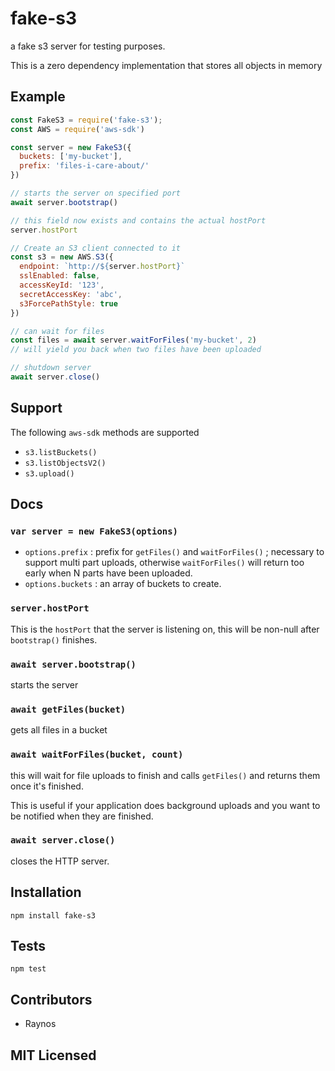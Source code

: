 # fake-s3

<!--
    [![build status][build-png]][build]
    [![Coverage Status][cover-png]][cover]
    [![Davis Dependency status][dep-png]][dep]
-->

<!-- [![NPM][npm-png]][npm] -->

a fake s3 server for testing purposes.

This is a zero dependency implementation that stores all objects
in memory

## Example

```js
const FakeS3 = require('fake-s3');
const AWS = require('aws-sdk')

const server = new FakeS3({
  buckets: ['my-bucket'],
  prefix: 'files-i-care-about/'
})

// starts the server on specified port
await server.bootstrap()

// this field now exists and contains the actual hostPort
server.hostPort

// Create an S3 client connected to it
const s3 = new AWS.S3({
  endpoint: `http://${server.hostPort}`
  sslEnabled: false,
  accessKeyId: '123',
  secretAccessKey: 'abc',
  s3ForcePathStyle: true
})

// can wait for files
const files = await server.waitForFiles('my-bucket', 2)
// will yield you back when two files have been uploaded

// shutdown server
await server.close()
```

## Support

The following `aws-sdk` methods are supported

 - `s3.listBuckets()`
 - `s3.listObjectsV2()`
 - `s3.upload()`

## Docs

### `var server = new FakeS3(options)`

 - `options.prefix` : prefix for `getFiles()` and `waitForFiles()` ;
      necessary to support multi part uploads, otherwise
      `waitForFiles()` will return too early when N parts have
      been uploaded.
 - `options.buckets` : an array of buckets to create.

### `server.hostPort`

This is the `hostPort` that the server is listening on, this
will be non-null after `bootstrap()` finishes.

### `await server.bootstrap()`

starts the server

### `await getFiles(bucket)`

gets all files in a bucket

### `await waitForFiles(bucket, count)`

this will wait for file uploads to finish and calls `getFiles()`
and returns them once it's finished.

This is useful if your application does background uploads and you
want to be notified when they are finished.

### `await server.close()`

closes the HTTP server.

## Installation

`npm install fake-s3`

## Tests

`npm test`

## Contributors

 - Raynos

## MIT Licensed

  [build-png]: https://secure.travis-ci.org/Raynos/fake-s3.png
  [build]: https://travis-ci.org/Raynos/fake-s3
  [cover-png]: https://coveralls.io/repos/Raynos/fake-s3/badge.png
  [cover]: https://coveralls.io/r/Raynos/fake-s3
  [dep-png]: https://david-dm.org/Raynos/fake-s3.png
  [dep]: https://david-dm.org/Raynos/fake-s3
  [npm-png]: https://nodei.co/npm/fake-s3.png?stars&downloads
  [npm]: https://nodei.co/npm/fake-s3
